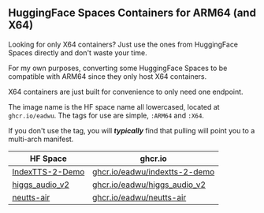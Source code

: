 ## HuggingFace Spaces Containers for ARM64 (and X64)

Looking for only X64 containers? Just use the ones from HuggingFace Spaces directly and don't waste your time.

For my own purposes, converting some HuggingFace Spaces to be compatible with ARM64 since they only host X64 containers.

X64 containers are just built for convenience to only need one endpoint.

The image name is the HF space name all lowercased, located at `ghcr.io/eadwu`. The tags for use are simple, `:ARM64` and `:X64`.

If you don't use the tag, you will *__typically__* find that pulling will point you to a multi-arch manifest.

| HF Space | ghcr.io |
|--|--|
| [IndexTTS-2-Demo](https://huggingface.co/spaces/IndexTeam/IndexTTS-2-Demo) | [ghcr.io/eadwu/indextts-2-demo](https://github.com/eadwu/hf-spaces/pkgs/container/indextts-2-demo) |
| [higgs_audio_v2](https://huggingface.co/spaces/smola/higgs_audio_v2) | [ghcr.io/eadwu/higgs_audio_v2](https://github.com/eadwu/hf-spaces/pkgs/container/higgs_audio_v2) |
| [neutts-air](https://huggingface.co/spaces/neuphonic/neutts-air) | [ghcr.io/eadwu/neutts-air](https://github.com/eadwu/hf-spaces/pkgs/container/neutts-air) |

